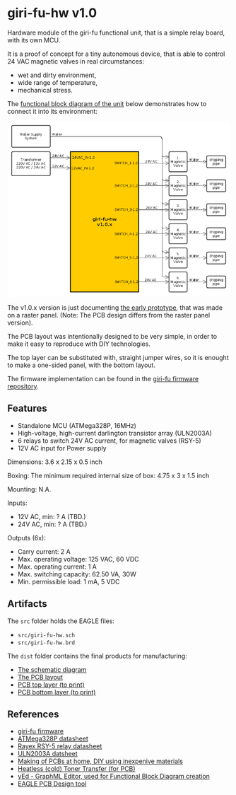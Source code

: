 giri-fu-hw v1.0
===============

Hardware module of the giri-fu functional unit, that is a simple relay board, with its own MCU.

It is a proof of concept for a tiny autonomous device, that is able to control 24 VAC magnetic valves in real circumstances:

- wet and dirty environment,
- wide range of temperature,
- mechanical stress.

The [functional block diagram of the unit](docs/images/giri-fu-hw_fbd.png) below demonstrates how to connect it into its environment:

![functional block diagram of the unit](docs/images/giri-fu-hw_fbd.png?raw=true)

The v1.0.x version is just documenting [the early prototype](docs/images/prototype.jpg?raw=true "giri-fu-hw prototype"),
that was made on a raster panel. (Note: The PCB design differs from the raster panel version).

The PCB layout was intentionally designed to be very simple, in order to make it easy to reproduce with DIY technologies.

The top layer can be substituted with, straight jumper wires, so it is enought to make a one-sided panel, with the bottom layout.

The firmware implementation can be found in the [giri-fu firmware repository](https://github.com/tombenke/giri-fu).


## Features

- Standalone MCU (ATMega328P, 16MHz)
- High-voltage, high-current darlington transistor array (ULN2003A)
- 6 relays to switch 24V AC current, for magnetic valves (RSY-5)
- 12V AC input for Power supply

Dimensions: 3.6 x 2.15 x 0.5 inch

Boxing: The minimum required internal size of box: 4.75 x 3 x 1.5 inch

Mounting: N.A.

Inputs:

- 12V AC, min: ? A (TBD.)
- 24V AC, min: ? A (TBD.)

Outputs (6x):

- Carry current: 2 A
- Max. operating voltage: 125 VAC, 60 VDC
- Max. operating current: 1 A
- Max. switching capacity: 62.50 VA, 30W
- Min. permissible load: 1 mA, 5 VDC


## Artifacts

The `src` folder holds the EAGLE files:

- `src/giri-fu-hw.sch`
- `src/giri-fu-hw.brd`

The `dist` folder contains the final products for manufacturing:

- [The schematic diagram](dist/giri-fu-hw_sch.pdf)
- [The PCB layout](dist/giri-fu-hw_brd.pdf)
- [PCB top layer (to print)](dist/giri-fu-hw_top.pdf)
- [PCB bottom layer (to print)](dist/giri-fu-hw_bottom.pdf)


## References

- [giri-fu firmware](https://github.com/tombenke/giri-fu)
- [ATMega328P datasheet](http://www.atmel.com/Images/Atmel-42735-8-bit-AVR-Microcontroller-ATmega328-328P_datasheet.pdf)
- [Rayex RSY-5 relay datasheet](docs/datasheets/RSY-5G5V1K5V1_EN.pdf)
- [ULN2003A datsheet](https://www.sparkfun.com/datasheets/IC/ULN2003A.pdf)
- [Making of PCBs at home, DIY using inexpenive materials](https://www.youtube.com/watch?v=mv7Y0A9YeUc)
- [Heatless (cold) Toner Transfer (for PCB)](https://www.youtube.com/watch?v=HBIxvwZ_0og)
- [yEd - GraphML Editor, used for Functional Block Diagram creation](http://www.yworks.com/products/yed)
- [EAGLE PCB Design tool](https://cadsoft.io/)

